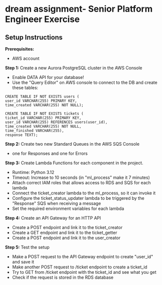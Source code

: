 # dream assignment- Senior Platform Engineer Exercise

## Setup Instructions

**Prerequisites:**

- AWS account

**Step 1:** Create a new Aurora PostgreSQL cluster in the AWS Console

- Enable DATA API for your database!
- Use the "Query Editor" on AWS console to connect to the DB and create these tables:

```
CREATE TABLE IF NOT EXISTS users (
user_id VARCHAR(255) PRIMARY KEY,
time_created VARCHAR(255) NOT NULL);
```

```
CREATE TABLE IF NOT EXISTS tickets (
ticket_id VARCHAR(255) PRIMARY KEY, 
user_id VARCHAR(255) REFERENCES users(user_id), 
time_created VARCHAR(255) NOT NULL, 
time_finished VARCHAR(255), 
response TEXT);
```

**Step 2:** Create two new Standard Queues in the AWS SQS Console

- one for Responses and one for Errors

**Step 3:** Create Lambda Functions for each component in the project.

- Runtime: Python 3.12
- Timeout: Increase to 10 seconds (in "ml_process" make it 7 minutes)
- Attach correct IAM roles that allows access to RDS and SQS for each lambda
- Connect the ticket_creator lambda to the ml_process, so it can invoke it
- Configure the ticket_status_updater lambda to be triggered by the "Response" SQS when receiving a message
- Set the required environment variables for each lambda

**Step 4:** Create an API Gateway for an HTTP API

- Create a POST endpoint and link it to the ticket_creator
- Create a GET endpoint and link it to the ticket_getter
- Create a POST endpoint and link it to the user_creator

**Step 5:** Test the setup

- Make a POST request to the API Gateway endpoint to create "user_id" and save it
- Make another POST request to /ticket endpoint to create a ticket_id
- Try to GET from /ticket endpoint with the ticket_id and see what you get 
- Check if the request is stored in the RDS database
